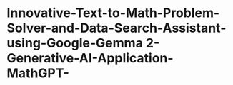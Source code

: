 # Innovative-Text-to-Math-Problem-Solver-and-Data-Search-Assistant-using-Google-Gemma 2-Generative-AI-Application-MathGPT-
